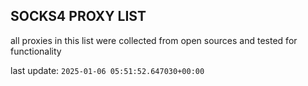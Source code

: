 ## SOCKS4 PROXY LIST

all proxies in this list were collected from open sources and tested for functionality

last update: `2025-01-06 05:51:52.647030+00:00`